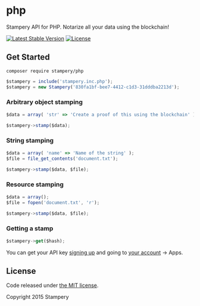 # php
 Stampery API for PHP. Notarize all your data using the blockchain!

 [![Latest Stable Version](https://poser.pugx.org/pugx/badge-poser/version.svg)](https://packagist.org/packages/stampery/php)
 [![License](https://poser.pugx.org/pugx/badge-poser/license.svg)](https://packagist.org/packages/stampery/php)

 ## Get Started

```
composer require stampery/php
```

```javascript
$stampery = include('stampery.inc.php');
$stampery = new Stampery('830fa1bf-bee7-4412-c1d3-31dddba2213d');
```

### Arbitrary object stamping
```javascript
$data = array( 'str' => 'Create a proof of this using the blockchain' );

$stampery->stamp($data);
```
### String stamping
```javascript
$data = array( 'name' => 'Name of the string' );
$file = file_get_contents('document.txt');

$stampery->stamp($data, $file);
```
### Resource stamping
```javascript
$data = array();
$file = fopen('document.txt', 'r');

$stampery->stamp($data, $file);
```
### Getting a stamp
```javascript
$stampery->get($hash);
```

You can get your API key [signing up](https://stampery.com/signup) and going to [your account](https://stampery.com/account) -> Apps.

## License

Code released under [the MIT license](https://github.com/stampery/js/blob/master/LICENSE).

Copyright 2015 Stampery
